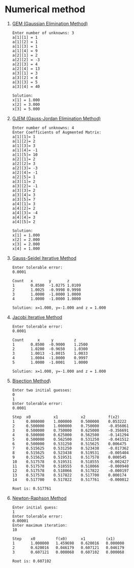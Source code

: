 # Numerical method

1. [GEM (Gaussian Elimination Method)](https://github.com/Jubayer934/Numerical-Method/blob/main/GEM.c)

   ```text
   Enter number of unknowns: 3
   a[1][1] = 1
   a[1][2] = 1
   a[1][3] = 1
   a[1][4] = 9
   a[2][1] = 2
   a[2][2] = -3
   a[2][3] = 4
   a[2][4] = 13
   a[3][1] = 3
   a[3][2] = 4
   a[3][3] = 5
   a[3][4] = 40

   Solution:
   x[1] = 1.000
   x[2] = 3.000
   x[3] = 5.000

2. [GJEM (Gauss-Jordan Elimination Method)](https://github.com/Jubayer934/Numerical-Method/blob/main/GJEM.c)

   ```text
   Enter number of unknowns: 4
   Enter Coefficients of Augmented Matrix:
   a[1][1]= 1
   a[1][2]= 2
   a[1][3]= 3
   a[1][4]= -1
   a[1][5]= 10
   a[2][1]= 2
   a[2][2]= 3
   a[2][3]= -3
   a[2][4]= -1
   a[2][5]= 1
   a[3][1]= 2
   a[3][2]= -1
   a[3][3]= 2
   a[3][4]= 3
   a[3][5]= 7
   a[4][1]= 3
   a[4][2]= 2
   a[4][3]= -4
   a[4][4]= 3
   a[4][5]= 2

   Solution:
   x[1] = 1.000
   x[2] = 2.000
   x[3] = 2.000
   x[4] = 1.000

3. [Gauss-Seidel Iterative Method](https://github.com/Jubayer934/Numerical-Method/blob/main/GSIM.c)

   ```text
   Enter tolerable error:
   0.0001

   Count   x       y       z
   1       0.8500  -1.0275 1.0109
   2       1.0025  -0.9998 0.9998
   3       1.0000  -1.0000 1.0000
   4       1.0000  -1.0000 1.0000

   Solution: x=1.000, y=-1.000 and z = 1.000

4. [Jacobi Iterative Method](https://github.com/Jubayer934/Numerical-Method/blob/main/Jacobi.c)

   ```text
   Enter tolerable error:
   0.0001

   Count      x     y         z
   1       0.8500  -0.9000    1.2500
   2       1.0200  -0.9650    1.0300
   3       1.0013  -1.0015    1.0033
   4       1.0004  -1.0000    0.9997
   5       1.0000  -1.0001    1.0000

   Solution: x=1.000, y=-1.000 and z = 1.000

5. [Bisection Method](https://github.com/Jubayer934/Numerical-Method/blob/main/BS.c)\

   ```text
   Enter two initial guesses:
   0
   1
   Enter tolerable error:
   0.0001

   Step  x0          x1          x2          f(x2)
   1     0.000000    1.000000    0.500000    0.053222
   2     0.500000    1.000000    0.750000    -0.856061
   3     0.500000    0.750000    0.625000    -0.356691
   4     0.500000    0.625000    0.562500    -0.141294
   5     0.500000    0.562500    0.531250    -0.041512
   6     0.500000    0.531250    0.515625    0.006475
   7     0.515625    0.531250    0.523438    -0.017362
   8     0.515625    0.523438    0.519531    -0.005404
   9     0.515625    0.519531    0.517578    0.000545
   10    0.517578    0.519531    0.518555    -0.002427
   11    0.517578    0.518555    0.518066    -0.000940
   12    0.517578    0.518066    0.517822    -0.000197
   13    0.517578    0.517822    0.517700    0.000174
   14    0.517700    0.517822    0.517761    -0.000012

   Root is: 0.517761

6. [Newton-Raphson Method](https://github.com/Jubayer934/Numerical-Method/blob/main/NRM.c)

   ```text
   Enter initial guess:
   1
   Enter tolerable error:
   0.00001
   Enter maximum iteration:
   10

   Step    x0         f(x0)      x1         (x1)
   1       1.000000   1.459698   0.620016   0.000000
   2       0.620016   0.046179   0.607121   0.046179
   3       0.607121   0.000068   0.607102   0.000068

   Root is: 0.607102
